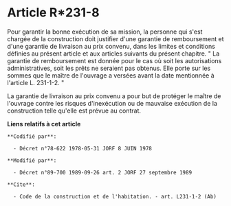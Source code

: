 # Article R*231-8

Pour garantir la bonne exécution de sa mission, la personne qui s'est chargée de la construction doit justifier d'une
garantie de remboursement et d'une garantie de livraison au prix convenu, dans les limites et conditions définies au présent
article et aux articles suivants du présent chapitre.    " La garantie de remboursement est donnée pour le cas où soit les
autorisations administratives, soit les prêts ne seraient pas obtenus. Elle porte sur les sommes que le maître de l'ouvrage a
versées avant la date mentionnée à l'article L. 231-1-2. "

La garantie de livraison au prix convenu a pour but de protéger le maître de l'ouvrage contre les risques d'inexécution ou de
mauvaise exécution de la construction telle qu'elle est prévue au contrat.

**Liens relatifs à cet article**

	**Codifié par**:

	  - Décret n°78-622 1978-05-31 JORF 8 JUIN 1978

	**Modifié par**:

	  - Décret n°89-700 1989-09-26 art. 2 JORF 27 septembre 1989

	**Cite**:

	  - Code de la construction et de l'habitation. - art. L231-1-2 (Ab)
